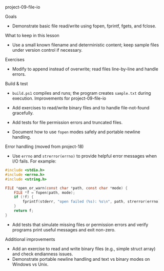 project-09-file-io

Goals
- Demonstrate basic file read/write using fopen, fprintf, fgets, and fclose.

What to keep in this lesson
- Use a small known filename and deterministic content; keep sample files under version control if necessary.

Exercises
- Modify to append instead of overwrite; read files line-by-line and handle errors.

Build & test
- `build.ps1` compiles and runs; the program creates `sample.txt` during execution.
Improvements for project-09-file-io

- Add exercises to read/write binary files and to handle file-not-found gracefully.
- Add tests for file permission errors and truncated files.
- Document how to use `fopen` modes safely and portable newline handling.

Error handling (moved from project-18)

- Use `errno` and `strerror(errno)` to provide helpful error messages when I/O fails. For example:

```c
#include <stdio.h>
#include <errno.h>
#include <string.h>

FILE *open_or_warn(const char *path, const char *mode) {
	FILE *f = fopen(path, mode);
	if (!f) {
		fprintf(stderr, "open failed (%s): %s\n", path, strerror(errno));
	}
	return f;
}
```

- Add tests that simulate missing files or permission errors and verify programs print useful messages and exit non-zero.

Additional improvements

- Add an exercise to read and write binary files (e.g., simple struct array) and check endianness issues.
- Demonstrate portable newline handling and text vs binary modes on Windows vs Unix.
